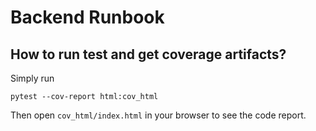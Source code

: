 # Backend Runbook

## How to run test and get coverage artifacts?

Simply run

```
pytest --cov-report html:cov_html
```

Then open `cov_html/index.html` in your browser to see the code report.
